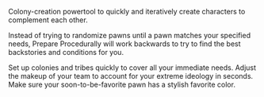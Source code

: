 Colony-creation powertool to quickly and iteratively create characters to complement each other. 

Instead of trying to randomize pawns until a pawn matches your specified needs, Prepare Procedurally will work backwards to try to find the best backstories and conditions for you.

Set up colonies and tribes quickly to cover all your immediate needs. Adjust the makeup of your team to account for your extreme ideology in seconds. Make sure your soon-to-be-favorite pawn has a stylish favorite color.
